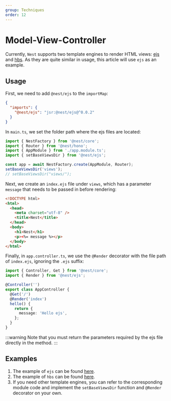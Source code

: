 ```yaml
---
group: Techniques
order: 12
---
```


# Model-View-Controller

Currently, `Nest` supports two template engines to render HTML views: [ejs](https://github.com/mde/ejs) and [hbs](https://handlebarsjs.com/). As they are quite similar in usage, this article will use `ejs` as an example.

## Usage

First, we need to add `@nest/ejs` to the `importMap`:

```json
{
  "imports": {
    "@nest/ejs": "jsr:@nest/ejs@^0.0.2"
  }
}
```

In `main.ts`, we set the folder path where the ejs files are located:

```typescript
import { NestFactory } from '@nest/core';
import { Router } from '@nest/hono';
import { AppModule } from './app.module.ts';
import { setBaseViewsDir } from '@nest/ejs';

const app = await NestFactory.create(AppModule, Router);
setBaseViewsDir('views');
// setBaseViewsDir("views/");
```

Next, we create an `index.ejs` file under `views`, which has a parameter `message` that needs to be passed in before rendering:

```html
<!DOCTYPE html>
<html>
  <head>
    <meta charset="utf-8" />
    <title>Nest</title>
  </head>
  <body>
    <h1>Nest</h1>
    <p><%= message %></p>
  </body>
</html>
```

Finally, in `app.controller.ts`, we use the `@Render` decorator with the file path of `index.ejs`, ignoring the `.ejs` suffix:

```typescript
import { Controller, Get } from '@nest/core';
import { Render } from '@nest/ejs';

@Controller('')
export class AppController {
  @Get('/')
  @Render('index')
  hello() {
    return {
      message: 'Hello ejs',
    };
  }
}
```

:::warning
Note that you must return the parameters required by the ejs file directly in the method.
:::

## Examples

1. The example of `ejs` can be found [here](https://github.com/jiawei397/deno-nest/tree/main/modules/ejs/example).
2. The example of `hbs` can be found [here](https://github.com/jiawei397/deno-nest/tree/main/modules/hbs/example).
3. If you need other template engines, you can refer to the corresponding module code and implement the `setBaseViewsDir` function and `@Render` decorator on your own.
